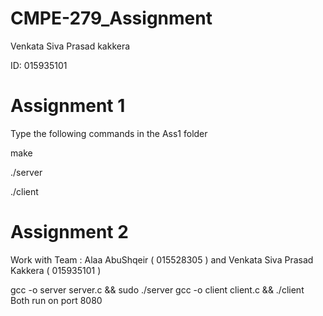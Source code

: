 # CMPE-279_Assignment


Venkata Siva Prasad kakkera

ID: 015935101

# Assignment 1


Type the following commands in the Ass1 folder

make

./server

./client


# Assignment 2

 Work with Team : Alaa AbuShqeir ( 015528305 ) and  Venkata Siva Prasad Kakkera ( 015935101 ) 


 gcc -o server server.c && sudo ./server
 gcc -o client client.c && ./client
 Both run on port 8080

